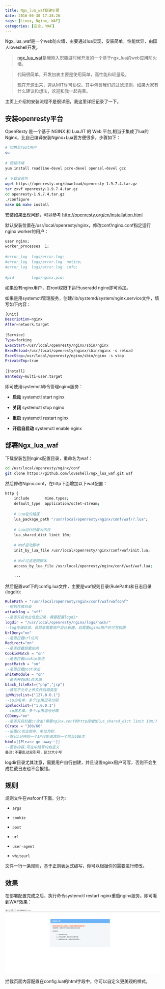 ```yaml
---
title: Ngx_lua_waf搭建步骤
date: 2016-06-30 17:38:26
tags: [Linux, Nginx, WAF]
categories: [安全, WAF]
---
```


Ngx_lua_waf是一个web防火墙，主要通过lua实现，安装简单，性能优异，由国人loveshell开发。 
<!-- more -->
> [ngx_lua_waf](https://github.com/loveshell/ngx_lua_waf)是我刚入职趣游时候开发的一个基于ngx_lua的web应用防火墙。

> 代码很简单，开发初衷主要是使用简单，高性能和轻量级。

> 现在开源出来，遵从MIT许可协议。其中包含我们的过滤规则。如果大家有什么建议和想法，欢迎和我一起完善。

主页上介绍的安装流程不是很详细，我这里详细记录了一下。

## 安装openresty平台

OpenResty 是一个基于 NGINX 和 LuaJIT 的 Web 平台,相当于集成了lua的Nginx，比自己编译安装Nginx+Lua要方便很多。步骤如下：

```bash
# 切换至root用户
su

# 预装环境
yum install readline-devel pcre-devel openssl-devel gcc

# 下载安装包
wget https://openresty.org/download/openresty-1.9.7.4.tar.gz
tar zxvf openresty-1.9.7.4.tar.gz
cd openresty-1.9.7.4.tar.gz
./configure
make && make install 
```

安装如果出现问题，可以参考 http://openresty.org/cn/installation.html

默认安装位置在/usr/local/openresty/nginx，修改conf/nginx.conf指定运行nginx worker的用户：

```bash
user nginx;
worker_processes  1;

#error_log  logs/error.log;
#error_log  logs/error.log  notice;
#error_log  logs/error.log  info;

#pid        logs/nginx.pid;
```

如果没有nginx用户，在root权限下运行useradd nginx即可添加。

如果是用systemctl管理服务，创建/lib/systemd/system/nginx.service文件，填写如下内容：

```bash
[Unit]
Description=nginx
After=network.target

[Service]
Type=forking
ExecStart=/usr/local/openresty/nginx/sbin/nginx
ExecReload=/usr/local/openresty/nginx/sbin/nginx -s reload
ExecStop=/usr/local/openresty/nginx/sbin/nginx -s stop
PrivateTmp=true

[Install]
WantedBy=multi-user.target
```

即可使用systemctl命令管理nginx服务：

- **启动** systemctl start nginx

- **关闭** systemctl stop nginx

- **重启** systemctl restart nginx

- **开启自启动** systemctl enable nginx

## 部署Ngx_lua_waf

下载安装包到nginx配置目录，重命名为waf：

```bash
cd /usr/local/openresty/nginx/conf
git clone https://github.com/loveshell/ngx_lua_waf.git waf
```

然后修改Nginx.conf，在http下面增加以下waf配置：

```bash
http {
    include       mime.types;
    default_type  application/octet-stream;

    # Lua包的路径
    lua_package_path "/usr/local/openresty/nginx/conf/waf/?.lua";

    # Lua运行时最大内存
    lua_shared_dict limit 10m;

    # Waf启动脚本
    init_by_lua_file /usr/local/openresty/nginx/conf/waf/init.lua;

    # Waf过滤逻辑脚本
    access_by_lua_file /usr/local/openresty/nginx/conf/waf/waf.lua;

    ···
```

然后配置waf下的config.lua文件，主要是waf规则目录(RulePath)和日志目录(logdir):

```lua
RulePath = "/usr/local/openresty/nginx/conf/waf/wafconf"
--规则存放目录
attacklog = "off"
--是否开启攻击信息记录，需要配置logdir
logdir = "/usr/local/openresty/nginx/logs/hack/"
--log存储目录，该目录需要用户自己新建，且需要nginx用户的可写权限
UrlDeny="on"
--是否拦截url访问
Redirect="on"
--是否拦截后重定向
CookieMatch = "on"
--是否拦截cookie攻击
postMatch = "on" 
--是否拦截post攻击
whiteModule = "on" 
--是否开启URL白名单
black_fileExt={"php","jsp"}
--填写不允许上传文件后缀类型
ipWhitelist={"127.0.0.1"}
--ip白名单，多个ip用逗号分隔
ipBlocklist={"1.0.0.1"}
--ip黑名单，多个ip用逗号分隔
CCDeny="on"
--是否开启拦截cc攻击(需要nginx.conf的http段增加lua_shared_dict limit 10m;)
CCrate = "100/60"
--设置cc攻击频率，单位为秒.
--默认1分钟同一个IP只能请求同一个地址100次
html=[[Please go away~~]]
--警告内容,可在中括号内自定义
备注:不要乱动双引号，区分大小写

```

logdir目录尤其注意，需要用户自行创建，并且设置nginx用户可写，否则不会生成拦截日志也不会报错。

## 规则

规则文件在wafconf下面，分为:

- `args`

- `cookie` 

- `post`

- `url`

- `user-agent`

- `whiteurl`

文件一行一条规则，基于正则表达式编写，你可以根据你的需要进行修改。

## 效果

在部署配置完成之后，执行命令systemctl restart nginx重启nginx服务，即可看到WAF效果：

![waf-example](/images/waf-example.png)

拦截页面内容配置在config.lua的html字段中，你可以自定义更美观的样式。
